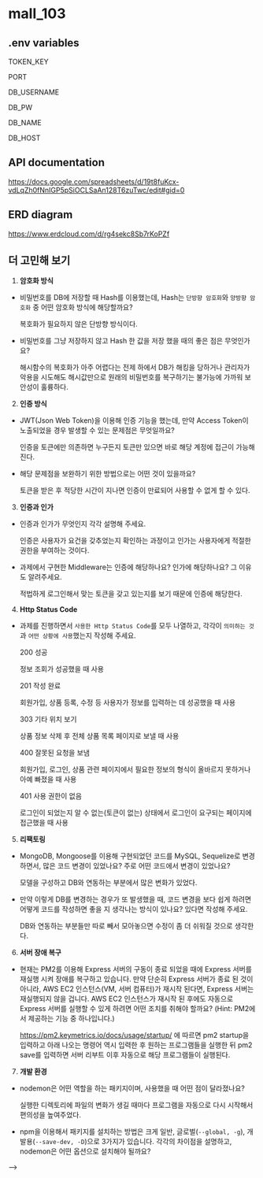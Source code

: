 # mall_103

## .env variables

TOKEN_KEY

PORT

DB_USERNAME

DB_PW

DB_NAME

DB_HOST

## API documentation

https://docs.google.com/spreadsheets/d/19t8fuKcx-vdLqZh0fNnIGP5pSiOCLSaAn128T6zuTwc/edit#gid=0

## ERD diagram

https://www.erdcloud.com/d/rg4sekc8Sb7rKoPZf


## 더 고민해 보기

1. **암호화 방식**
- 비밀번호를 DB에 저장할 때 Hash를 이용했는데, Hash는 `단방향 암호화`와 `양방향 암호화` 중 어떤 암호화 방식에 해당할까요?

  복호화가 필요하지 않은 단방향 방식이다.

- 비밀번호를 그냥 저장하지 않고 Hash 한 값을 저장 했을 때의 좋은 점은 무엇인가요?

  해시함수의 복호화가 아주 어렵다는 전제 하에서 DB가 해킹을 당하거나 관리자가 악용을 시도해도 해시값만으로 원래의 비밀번호를 복구하기는 불가능에 가까워 보안성이 훌륭하다.

2. **인증 방식**
- JWT(Json Web Token)을 이용해 인증 기능을 했는데, 만약 Access Token이 노출되었을 경우 발생할 수 있는 문제점은 무엇일까요?

  인증을 토큰에만 의존하면 누구든지 토큰만 있으면 바로 해당 계정에 접근이 가능해진다.

- 해당 문제점을 보완하기 위한 방법으로는 어떤 것이 있을까요?

  토큰을 받은 후 적당한 시간이 지나면 인증이 만료되어 사용할 수 없게 할 수 있다.

3. **인증과 인가**
- 인증과 인가가 무엇인지 각각 설명해 주세요.

  인증은 사용자가 요건을 갖추었는지 확인하는 과정이고 인가는 사용자에게 적절한 권한을 부여하는 것이다.

- 과제에서 구현한 Middleware는 인증에 해당하나요? 인가에 해당하나요? 그 이유도 알려주세요.

  적법하게 로그인해서 맞는 토큰을 갖고 있는지를 보기 때문에 인증에 해당한다.

4. **Http Status Code**
- 과제를 진행하면서 `사용한 Http Status Code`를 모두 나열하고, 각각이 `의미하는 것`과 `어떤 상황에 사용`했는지 작성해 주세요.

  200 성공

  정보 조회가 성공했을 때 사용

  201 작성 완료

  회원가입, 상품 등록, 수정 등 사용자가 정보를 입력하는 데 성공했을 때 사용

  303 기타 위치 보기

  상품 정보 삭제 후 전체 상품 목록 페이지로 보낼 때 사용

  400 잘못된 요청을 보냄

  회원가입, 로그인, 상품 관련 페이지에서 필요한 정보의 형식이 올바르지 못하거나 아예 빠졌을 때 사용

  401 사용 권한이 없음

  로그인이 되었는지 알 수 없는(토큰이 없는) 상태에서 로그인이 요구되는 페이지에 접근했을 때 사용

5. **리팩토링**
- MongoDB, Mongoose를 이용해 구현되었던 코드를 MySQL, Sequelize로 변경하면서, 많은 코드 변경이 있었나요? 주로 어떤 코드에서 변경이 있었나요?

  모델을 구성하고 DB와 연동하는 부분에서 많은 변화가 있었다.

- 만약 이렇게 DB를 변경하는 경우가 또 발생했을 때, 코드 변경을 보다 쉽게 하려면 어떻게 코드를 작성하면 좋을 지 생각나는 방식이 있나요? 있다면 작성해 주세요.

  DB와 연동하는 부분들만 따로 빼서 모아놓으면 수정이 좀 더 쉬워질 것으로 생각한다.

6. **서버 장애 복구**
- 현재는 PM2를 이용해 Express 서버의 구동이 종료 되었을 때에 Express 서버를 재실행 시켜 장애를 복구하고 있습니다. 만약 단순히 Express 서버가 종료 된 것이 아니라, AWS EC2 인스턴스(VM, 서버 컴퓨터)가 재시작 된다면, Express 서버는 재실행되지 않을 겁니다. AWS EC2 인스턴스가 재시작 된 후에도 자동으로 Express 서버를 실행할 수 있게 하려면 어떤 조치를 취해야 할까요?
(Hint: PM2에서 제공하는 기능 중 하나입니다.)

  https://pm2.keymetrics.io/docs/usage/startup/ 에 따르면 
  pm2 startup을 입력하고 아래 나오는 명령어 역시 입력한 후
  원하는 프로그램들을 실행한 뒤 pm2 save를 입력하면 서버 리부트 이후 자동으로 해당 프로그램들이 실행된다.

7. **개발 환경**
- nodemon은 어떤 역할을 하는 패키지이며, 사용했을 때 어떤 점이 달라졌나요?

  실행한 디렉토리에 파일의 변화가 생길 때마다 프로그램을 자동으로 다시 시작해서 편의성을 높여주었다.

- npm을 이용해서 패키지를 설치하는 방법은 크게 일반, 글로벌(`--global, -g`), 개발용(`--save-dev, -D`)으로 3가지가 있습니다. 각각의 차이점을 설명하고, nodemon은 어떤 옵션으로 설치해야 될까요?

  

-->

